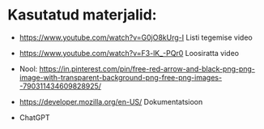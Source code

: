 
# Kasutatud materjalid:

* https://www.youtube.com/watch?v=G0jO8kUrg-I Listi tegemise video
* https://www.youtube.com/watch?v=F3-lK_-PQr0 Loosiratta video

* Nool: https://in.pinterest.com/pin/free-red-arrow-and-black-png-png-image-with-transparent-background-png-free-png-images--790311434609828925/

* https://developer.mozilla.org/en-US/ Dokumentatsioon
* ChatGPT
